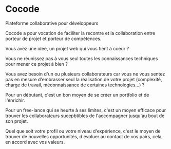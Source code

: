 # Cocode
Plateforme collaborative pour développeurs

Cocode a pour vocation de faciliter la recontre et la collaboration entre porteur de projet et porteur de compétences.
>
Vous avez une idée, un projet web qui vous tient à coeur ?
>
Vous ne réunissez pas à vous seul toutes les connaissances techniques pour mener ce projet à bien ?
>
Vous avez besoin d'un ou plusieurs collaborateurs car vous ne vous sentez pas en mesure d'embrasser seul la réalisation de votre projet (complexité, charge de travail, méconnaissance de certaines technologies...) ?
>
Pour un débutant, c'est un bon moyen de se créer un portfolio et de l'enrichir.
> 
Pour un free-lance qui se heurte à ses limites, c'est un moyen efficace pour trouver les collaborateurs sucepbtibles de l'accompagner jusqu'au bout de son projet.
>
Quel que soit votre profil ou votre niveau d'expérience, c'est le moyen de trouver de nouvelles opportunités, d'évoluer au contact de vos pairs, cela, en accord avec vos valeurs.
